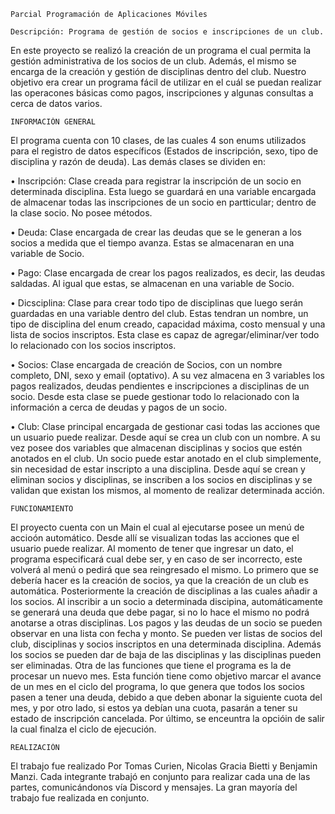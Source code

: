     Parcial Programación de Aplicaciones Móviles

    Descripción: Programa de gestión de socios e inscripciones de un club.

En este proyecto se realizó la creación de un programa el cual permita la gestión administrativa de los socios de un club. Además, el mismo  se encarga de la creación y gestión de disciplinas dentro del club. Nuestro objetivo era crear un programa fácil de utilizar en el cuál se puedan realizar las operacones básicas como pagos, inscripciones y algunas consultas a cerca de datos varios.

    INFORMACIÓN GENERAL

El programa cuenta con 10 clases, de las cuales 4 son enums utilizados para el registro de datos específicos (Estados de inscripción, sexo, tipo de disciplina y razón de deuda). Las demás clases se dividen en:

• Inscripción: Clase creada para registrar la inscripción de un socio en determinada disciplina. Esta luego se guardará en una variable encargada de almacenar todas las inscripciones de un socio en partticular; dentro de la clase socio. No posee métodos.

• Deuda: Clase encargada de crear las deudas que se le generan a los socios a medida que el tiempo avanza. Estas se almacenaran en una variable de Socio.

• Pago: Clase encargada de crear los pagos realizados, es decir, las deudas saldadas. Al igual que estas, se almacenan en una variable de Socio.

• Dicsciplina: Clase para crear todo tipo de disciplinas que luego serán guardadas en una variable dentro del club. Estas tendran un nombre, un tipo de disciplina del enum creado, capacidad máxima, costo mensual y una lista de socios inscriptos. Esta clase es capaz de agregar/eliminar/ver todo lo relacionado con los socios inscriptos.

• Socios: Clase encargada de creación de Socios, con un nombre completo, DNI, sexo y email (optativo). A su vez almacena en 3 variables los pagos realizados, deudas pendientes e inscripciones a disciplinas de un socio. Desde esta clase se puede gestionar todo lo relacionado con la información a cerca de deudas y pagos de un socio.

• Club: Clase principal encargada de gestionar casi todas las acciones que un usuario puede realizar. Desde aquí se crea un club con un nombre. A su vez posee dos variables que almacenan disciplinas y socios que estén anotados en el club. Un socio puede estar anotado en el club simplemente, sin necesidad de estar inscripto a una disciplina. Desde aquí se crean y eliminan socios y disciplinas, se inscriben a los socios en disciplinas y se validan que existan los mismos, al momento de realizar determinada acción.

    FUNCIONAMIENTO

El proyecto cuenta con un Main el cual al ejecutarse posee un menú de accioón automático. Desde allí se visualizan todas las acciones que el usuario puede realizar. Al momento de tener que ingresar un dato, el programa especificará cual debe ser, y en caso de ser incorrecto, este volverá al menú o pedirá que sea reingresado el mismo.
Lo primero que se debería hacer es la creación de socios, ya que la creación de un club es automática. Posteriormente la creación de disciplinas a las cuales añadir a los socios. Al inscribir a un socio a determinada discipina, automáticamente se generará una deuda que debe pagar, si no lo hace el mismo no podrá anotarse a otras disciplinas. Los pagos y las deudas de un socio se pueden observar en una lista con fecha y monto. Se pueden ver listas de socios del club, disciplinas y socios inscriptos en una determinada disciplina. Además los socios se pueden dar de baja de las disciplinas y las disciplinas pueden ser eliminadas. Otra de las funciones que tiene el programa es la de procesar un nuevo mes. Esta función tiene como objetivo marcar el avance de un mes en el ciclo del programa, lo que genera que todos los socios pasen a tener una deuda, debido a que deben abonar la siguiente cuota del mes, y por otro lado, si estos ya debían una cuota, pasarán a tener su estado de inscripción cancelada. Por último, se enceuntra la opcióin de salir la cual finalza el ciclo de ejecución.

    REALIZACIÓN

El trabajo fue realizado Por Tomas Curien, Nicolas Gracia Bietti y Benjamin Manzi. Cada integrante trabajó en conjunto para realizar cada una de las partes, comunicándonos vía Discord y mensajes. La gran mayoría del trabajo fue realizada en conjunto.
